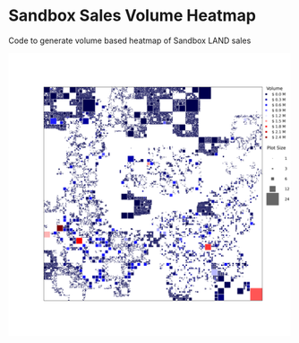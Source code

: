 # Sandbox Sales Volume Heatmap
Code to generate volume based heatmap of Sandbox LAND sales

![heatmap](https://raw.githubusercontent.com/rtalamas/sandbox_heatmap/main/land_map.png)
